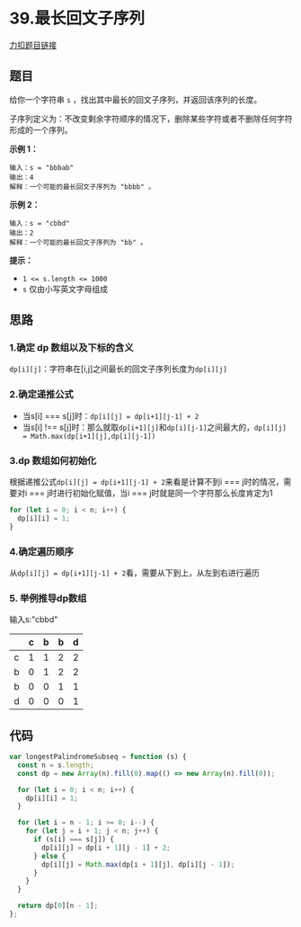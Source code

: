 # 39.最长回文子序列

[力扣题目链接](https://leetcode.cn/problems/longest-palindromic-subsequence/)

## 题目

给你一个字符串 `s` ，找出其中最长的回文子序列，并返回该序列的长度。

子序列定义为：不改变剩余字符顺序的情况下，删除某些字符或者不删除任何字符形成的一个序列。

**示例 1：**

```
输入：s = "bbbab"
输出：4
解释：一个可能的最长回文子序列为 "bbbb" 。
```

**示例 2：**

```
输入：s = "cbbd"
输出：2
解释：一个可能的最长回文子序列为 "bb" 。
```

**提示：**

- `1 <= s.length <= 1000`
- `s` 仅由小写英文字母组成

## 思路

### 1.确定 dp 数组以及下标的含义

`dp[i][j]`：字符串在[i,j]之间最长的回文子序列长度为`dp[i][j]`

### 2.确定递推公式

- 当s[i] === s[j]时：`dp[i][j] = dp[i+1][j-1] + 2`
- 当s[i] !== s[j]时：那么就取`dp[i+1][j]`和`dp[i][j-1]`之间最大的，`dp[i][j] = Math.max(dp[i+1][j],dp[i][j-1])`

### 3.dp 数组如何初始化

根据递推公式`dp[i][j] = dp[i+1][j-1] + 2`来看是计算不到i === j时的情况，需要对i === j时进行初始化赋值，当i === j时就是同一个字符那么长度肯定为1

~~~js
for (let i = 0; i < n; i++) {
  dp[i][i] = 1;
}
~~~

### 4.确定遍历顺序

从`dp[i][j] = dp[i+1][j-1] + 2`看，需要从下到上，从左到右进行遍历

### 5. 举例推导dp数组

输入s:"cbbd" 

|      | c    | b    | b    | d    |
| ---- | ---- | ---- | ---- | ---- |
| c    | 1    | 1    | 2    | 2    |
| b    | 0    | 1    | 2    | 2    |
| b    | 0    | 0    | 1    | 1    |
| d    | 0    | 0    | 0    | 1    |

## 代码

~~~js
var longestPalindromeSubseq = function (s) {
  const n = s.length;
  const dp = new Array(n).fill(0).map(() => new Array(n).fill(0));

  for (let i = 0; i < n; i++) {
    dp[i][i] = 1;
  }

  for (let i = n - 1; i >= 0; i--) {
    for (let j = i + 1; j < n; j++) {
      if (s[i] === s[j]) {
        dp[i][j] = dp[i + 1][j - 1] + 2;
      } else {
        dp[i][j] = Math.max(dp[i + 1][j], dp[i][j - 1]);
      }
    }
  }

  return dp[0][n - 1];
};
~~~

